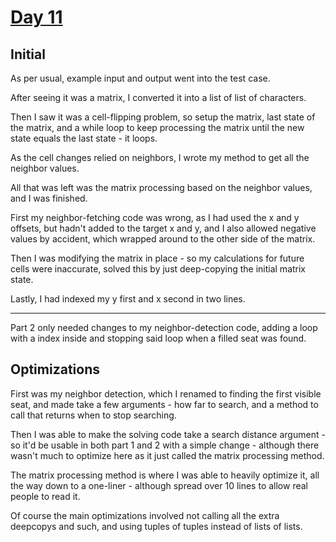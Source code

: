 # [Day 11](https://adventofcode.com/2020/day/11)

## Initial

As per usual, example input and output went into the test case.

After seeing it was a matrix, I converted it into a list of list of characters.

Then I saw it was a cell-flipping problem, so setup the matrix, last state of the matrix, and a while loop to keep processing the matrix until the new state equals the last state - it loops.

As the cell changes relied on neighbors, I wrote my method to get all the neighbor values.

All that was left was the matrix processing based on the neighbor values, and I was finished.

First my neighbor-fetching code was wrong, as I had used the x and y offsets, but hadn't added to the target x and y, and I also allowed negative values by accident, which wrapped around to the other side of the matrix.

Then I was modifying the matrix in place - so my calculations for future cells were inaccurate, solved this by just deep-copying the initial matrix state.

Lastly, I had indexed my y first and x second in two lines.

***

Part 2 only needed changes to my neighbor-detection code, adding a loop with a index inside and stopping said loop when a filled seat was found.

## Optimizations

First was my neighbor detection, which I renamed to finding the first visible seat, and made take a few arguments - how far to search, and a method to call that returns when to stop searching.

Then I was able to make the solving code take a search distance argument - so it'd be usable in both part 1 and 2 with a simple change - although there wasn't much to optimize here as it just called the matrix processing method.

The matrix processing method is where I was able to heavily optimize it, all the way down to a one-liner - although spread over 10 lines to allow real people to read it.

Of course the main optimizations involved not calling all the extra deepcopys and such, and using tuples of tuples instead of lists of lists.
